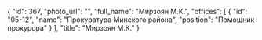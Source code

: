 {
    "id": 367,
    "photo_url": "",
    "full_name": "Мирзоян М.К.",
    "offices": [
        {
            "id": "05-12",
            "name": "Прокуратура Минского района",
            "position": "Помощник прокурора"
        }
    ],
    "title": "Мирзоян М.К."
}